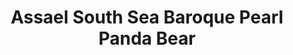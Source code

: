 ---
title: Assael South Sea Baroque Pearl Panda Bear
description: |
  A beautifully rendered Panda Bear poses upon a Baroque Pearl in this whimsical pendant necklace.
specs: |
  13.3mm x 14.3mm x 15.6mm South Sea Cultured Baroque Pearl with 0.03 carats of Black Diamonds, set in 18K White Gold.
images:
  - assael-south-sea-baroque-pearl-panda-bear.png
category: Julie Parker Endangered Species
order: 5
tags:
  - necklaces
---